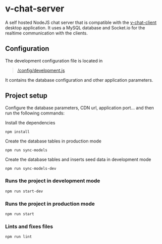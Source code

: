 # v-chat-server
A self hosted NodeJS chat server that is compatible with the [v-chat-client](https://github.com/gryp17/v-chat-client) desktop application.
It uses a MySQL database and Socket.io for the realtime communication with the clients.

## Configuration
The development configuration file is located in

> [/config/development.js](https://github.com/gryp17/v-chat-server/blob/master/config/development.js)

It contains the database configuration and other application parameters.

## Project setup
Configure the database parameters, CDN url, application port... and then run the following commands:

Install the dependencies
```
npm install
```

Create the database tables in production mode
```
npm run sync-models
```

Create the database tables and inserts seed data in development mode
```
npm run sync-models-dev
```

### Runs the project in development mode
```
npm run start-dev
```

### Runs the project in production mode
```
npm run start
```

### Lints and fixes files
```
npm run lint
```

